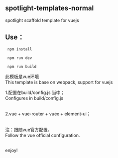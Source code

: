 ## spotlight-templates-normal
spotlight scaffold template for vuejs<br>

## Use：

     npm install

     npm run dev

     npm run build

此模板是vue环境<br>
This template is base on webpack, support for vuejs<br>

1.配置在build/config.js 当中；<br>
  Configures in build/config.js <br><br>

2.vue + vue-router + vuex + element-ui；<br><br>

注：跟随vue官方配置。<br>
    Follow the vue official configuration.<br><br>

enjoy!
